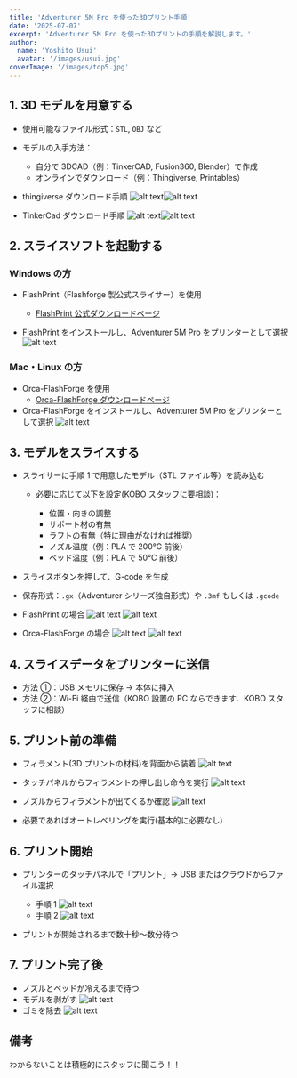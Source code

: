 ```yaml
---
title: 'Adventurer 5M Pro を使った3Dプリント手順'
date: '2025-07-07'
excerpt: 'Adventurer 5M Pro を使った3Dプリントの手順を解説します。'
author:
  name: 'Yoshito Usui'
  avatar: '/images/usui.jpg'
coverImage: '/images/top5.jpg'
---
```


## 1. 3D モデルを用意する

- 使用可能なファイル形式：`STL`, `OBJ` など
- モデルの入手方法：

  - 自分で 3DCAD（例：TinkerCAD, Fusion360, Blender）で作成
  - オンラインでダウンロード（例：Thingiverse, Printables）

- thingiverse ダウンロード手順
  ![alt text](/images/adventure5mpro/thingiverse1.png)![alt text](/images/adventure5mpro/thingiverse2.png)

- TinkerCad ダウンロード手順
  ![alt text](/images/adventure5mpro/tinkercad1.png)![alt text](/images/adventure5mpro/tinkercad2.png)

## 2. スライスソフトを起動する

### Windows の方

- FlashPrint（Flashforge 製公式スライサー）を使用

  - [FlashPrint 公式ダウンロードページ](https://flashforge.jp/flashprint5/)

- FlashPrint をインストールし、Adventurer 5M Pro をプリンターとして選択
  ![alt text](/images/adventure5mpro/flashprint1.png)

### Mac・Linux の方

- Orca-FlashForge を使用
  - [Orca-FlashForge ダウンロードページ](https://after-support.flashforge.jp/orca-flashforge/)
- Orca-FlashForge をインストールし、Adventurer 5M Pro をプリンターとして選択
  ![alt text](/images/adventure5mpro/orca1.png)

## 3. モデルをスライスする

- スライサーに手順 1 で用意したモデル（STL ファイル等）を読み込む

  - 必要に応じて以下を設定(KOBO スタッフに要相談)：

    - 位置・向きの調整
    - サポート材の有無
    - ラフトの有無（特に理由がなければ推奨）
    - ノズル温度（例：PLA で 200℃ 前後）
    - ベッド温度（例：PLA で 50℃ 前後）

- スライスボタンを押して、G-code を生成
- 保存形式：`.gx`（Adventurer シリーズ独自形式）や `.3mf` もしくは `.gcode`

- FlashPrint の場合
  ![alt text](/images/adventure5mpro/flashprint2.png)
  ![alt text](/images/adventure5mpro/flashprint3.png)

- Orca-FlashForge の場合
  ![alt text](/images/adventure5mpro/orca2.png)
  ![alt text](/images/adventure5mpro/orca3.png)

## 4. スライスデータをプリンターに送信

- 方法 ①：USB メモリに保存 → 本体に挿入
- 方法 ②：Wi-Fi 経由で送信（KOBO 設置の PC ならできます．KOBO スタッフに相談）

## 5. プリント前の準備

- フィラメント(3D プリントの材料)を背面から装着
  ![alt text](/images/adventure5mpro/print1.png)
- タッチパネルからフィラメントの押し出し命令を実行
  ![alt text](/images/adventure5mpro/print2.png)
- ノズルからフィラメントが出てくるか確認
  ![alt text](/images/adventure5mpro/print3.png)

- 必要であればオートレベリングを実行(基本的に必要なし)

## 6. プリント開始

- プリンターのタッチパネルで「プリント」→ USB またはクラウドからファイル選択

  - 手順 1
    ![alt text](/images/adventure5mpro/print4.png)
  - 手順 2
    ![alt text](/images/adventure5mpro/print5.png)

- プリントが開始されるまで数十秒〜数分待つ

## 7. プリント完了後

- ノズルとベッドが冷えるまで待つ
- モデルを剥がす
  ![alt text](/images/adventure5mpro/print6.jpg)
- ゴミを除去
  ![alt text](/images/adventure5mpro/print7.png)

## 備考

わからないことは積極的にスタッフに聞こう！！
